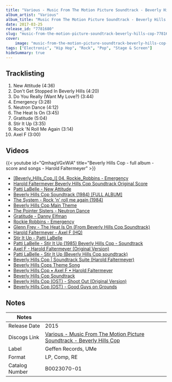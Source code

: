 ```yaml
---
title: "Various - Music From The Motion Picture Soundtrack - Beverly Hills Cop"
album_artist: "Various"
album_title: "Music From The Motion Picture Soundtrack - Beverly Hills Cop"
date: 2017-03-25
release_id: "7781680"
slug: "music-from-the-motion-picture-soundtrack-beverly-hills-cop-7781680"
cover:
    image: "music-from-the-motion-picture-soundtrack-beverly-hills-cop-7781680.jpg"
tags: ["Electronic", "Hip Hop", "Rock", "Pop", "Stage & Screen"]
hideSummary: true
---
```


## Tracklisting
1. New Attitude (4:36)
2. Don't Get Stopped In Beverly Hills (4:20)
3. Do You Really (Want My Love?) (3:44)
4. Emergency (3:28)
5. Neutron Dance (4:12)
6. The Heat Is On (3:45)
7. Gratitude (5:04)
8. Stir It Up (3:35)
9. Rock 'N Roll Me Again (3:14)
10. Axel F (3:00)

## Videos
{{< youtube id="QmhagVGxWiA" title="Beverly Hills Cop - full album - score and songs - Harold Faltermeyer" >}}
- [[Beverly_Hills_Cop_I] 04. Rockie_Robbins - Emergency](https://www.youtube.com/watch?v=y3tgHsx3wiQ)
- [Harold Faltermeyer   Beverly Hills Cop Soundtrack Original Score‏](https://www.youtube.com/watch?v=XJ5Brj-eMlA)
- [Patti LaBelle - New Attitude](https://www.youtube.com/watch?v=QWfZ5SZZ4xE)
- [Beverly Hills Cop Soundtrack (1984) [FULL ALBUM]](https://www.youtube.com/watch?v=5yT2tAVvLW8)
- [The System - Rock 'n' roll me again (1984)](https://www.youtube.com/watch?v=_dxTJZLRg1c)
- [Beverly Hills Cop Main Theme](https://www.youtube.com/watch?v=V4kWpi2HnPU)
- [The Pointer Sisters - Neutron Dance](https://www.youtube.com/watch?v=i-jdhorGtQI)
- [Gratitude - Danny Elfman](https://www.youtube.com/watch?v=6nzlbR2ZuU0)
- [Rockie Robbins - Emergency](https://www.youtube.com/watch?v=Dfy7A-pK6NE)
- [Glenn Frey - The Heat Is On (From Beverly Hills Cop Soundtrack)](https://www.youtube.com/watch?v=uZD8HKVKneI)
- [Harold Faltermeyer - Axel F (HQ)](https://www.youtube.com/watch?v=BxcgnNNAOy0)
- [Stir It Up - Patti LaBelle](https://www.youtube.com/watch?v=4ELcA-GdPCE)
- [Patti LaBelle - Stir It Up (1985) Beverly Hills﻿ Cop - Soundtrack](https://www.youtube.com/watch?v=xtOoeDPc9uI)
- [Axel F - Harold Faltermeyer (Original Version)](https://www.youtube.com/watch?v=dASqLXiuomY)
- [Patti LaBelle - Stir It Up (Beverly Hills Cop soundtrack)](https://www.youtube.com/watch?v=6_mhFuIPFMs)
- [Beverly Hills Cop | Soundtrack Suite (Harold Faltermeyer)](https://www.youtube.com/watch?v=zFCYFuQXZPU)
- [Beverly Hills Cops Theme Song](https://www.youtube.com/watch?v=8tl6jCElujI)
- [Beverly Hills Cop • Axel F • Harold Faltermeyer](https://www.youtube.com/watch?v=rmySknC9fuQ)
- [Beverly Hills Cop Soundtrack](https://www.youtube.com/watch?v=N_zI7V_owaM)
- [Beverly Hills Cop (OST) - Shoot Out (Original Version)](https://www.youtube.com/watch?v=cI3BVNKUdpk)
- [Beverly Hills Cop (OST) - Good Guys on Grounds](https://www.youtube.com/watch?v=3ywO3YmrGxg)

## Notes

| Notes          |             |
| ---------------| ----------- |
| Release Date   | 2015 |
| Discogs Link   | [Various - Music From The Motion Picture Soundtrack - Beverly Hills Cop](https://www.discogs.com/release/7781680) |
| Label          | Geffen Records, UMe |
| Format         | LP, Comp, RE |
| Catalog Number | B0023070-01 |

